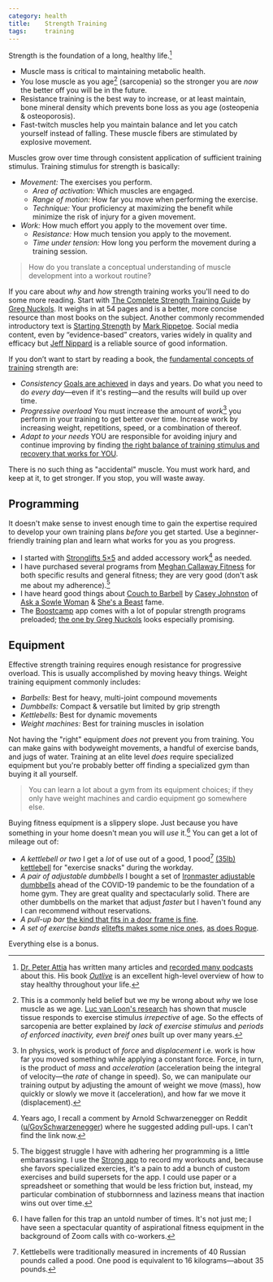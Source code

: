 ```yaml
---
category: health
title:    Strength Training
tags:     training
---
```


Strength is the foundation of a long, healthy life.[^1]

- Muscle mass is critical to maintaining metabolic health.
- You lose muscle as you age[^2] (sarcopenia) so the stronger you are _now_ the better off you will be in the future.
- Resistance training is the best way to increase, or at least maintain, bone mineral density which prevents bone loss as you age (osteopenia & osteoporosis).
- Fast-twitch muscles help you maintain balance and let you catch yourself instead of falling. These muscle fibers are stimulated by explosive movement.

Muscles grow over time through consistent application of sufficient training stimulus.
Training stimulus for strength is basically:

- _Movement:_ The exercises you perform.
  - _Area of activation:_ Which muscles are engaged.
  - _Range of motion:_ How far you move when performing the exercise.
  - _Technique:_ Your proficiency at maximizing the benefit while minimize the risk of injury for a given movement.
- _Work:_ How much effort you apply to the movement over time.
  - _Resistance:_ How much tension you apply to the movement.
  - _Time under tension:_ How long you perform the movement during a training session.

> How do you translate a conceptual understanding of muscle development into a workout routine?

If you care about _why_ and _how_ strength training works you'll need to do some more reading.
Start with [The Complete Strength Training Guide][1] by [Greg Nuckols][2].
It weighs in at 54 pages and is a better, more concise resource than most books on the subject.
Another commonly recommended introductory text is [Starting Strength][3] by [Mark Rippetoe][4].
Social media content, even by “evidence-based” creators, varies widely in quality and efficacy but [Jeff Nippard][5] is a reliable source of good information.

If you don’t want to start by reading a book, the [fundamental concepts of training][6] strength are:

- _Consistency_ [Goals are achieved][7] in days and years. Do what you need to do _every day_—even if it's resting—and the results will build up over time.
- _Progressive overload_ You must increase the amount of _work_[^3] you perform in your training to get better over time. Increase work by increasing weight, repetitions, speed, or a combination of thereof.
- _Adapt to your needs_ YOU are responsible for avoiding injury and continue improving by finding [the right balance of training stimulus and recovery that works for YOU][8].

There is no such thing as "accidental" muscle.
You must work hard, and keep at it, to get stronger.
If you stop, you will waste away.

## Programming

It doesn't make sense to invest enough time to gain the expertise required to develop your own training plans _before_ you get started.
Use a beginner-friendly training plan and learn what works for you as you progress.

- I started with [Stronglifts 5×5][9] and added accessory work[^4] as needed.
- I have purchased several programs from [Meghan Callaway Fitness][10] for both specific results and general fitness; they are very good (don't ask me about my adherence).[^5]
- I have heard good things about [Couch to Barbell][11] by [Casey Johnston][12] of [Ask a Sowle Woman][13] & [She's a Beast][14] fame.
- The [Boostcamp][15] app comes with a lot of popular strength programs preloaded; [the one by Greg Nuckols][16] looks especially promising.

## Equipment

Effective strength training requires enough resistance for progressive overload.
This is usually accomplished by moving heavy things.
Weight training equipment commonly includes:

- _Barbells:_ Best for heavy, multi-joint compound movements
- _Dumbbells:_ Compact & versatile but limited by grip strength
- _Kettlebells:_ Best for dynamic movements
- _Weight machines:_ Best for training muscles in isolation

Not having the "right" equipment _does not_ prevent you from training.
You can make gains with bodyweight movements, a handful of exercise bands, and jugs of water.
Training at an elite level _does_ require specialized equipment but you're probably better off finding a specialized gym than buying it all yourself.

> You can learn a lot about a gym from its equipment choices; if they only have weight machines and cardio equipment go somewhere else.

Buying fitness equipment is a slippery slope.
Just because you have something in your home doesn't mean you will _use_ it.[^6]
You can get a lot of mileage out of:

- _A kettlebell or two_ I get a _lot_ of use out of a good, 1 pood[^7] [(35lb) kettlebell][17] for "exercise snacks" during the workday.
- _A pair of adjustable dumbbells_ I bought a set of [Ironmaster adjustable dumbbells][18] ahead of the COVID-19 pandemic to be the foundation of a home gym. They are great quality and spectacularly solid. There are other dumbbells on the market that adjust _faster_ but I haven't found any I can recommend without reservations.
- _A pull-up bar_ [the kind that fits in a door frame is fine][19].
- _A set of exercise bands_ [elitefts makes some nice ones][20], [as does Rogue][21].

Everything else is a bonus.

[^1]: [Dr. Peter Attia][22] has written many articles and [recorded many podcasts][23] about this. His book [_Outlive_][24] is an excellent high-level overview of how to stay healthy throughout your life.
[^2]: This is a commonly held belief but we my be wrong about _why_ we lose muscle as we age. [Luc van Loon's research][25] has shown that muscle tissue responds to exercise stimulus _irrepective_ of age. So the effects of sarcopenia are better explained by _lack of exercise stimulus_ and _periods of enforced inactivity, even breif ones_ built up over many years.
[^3]: In physics, work is product of _force_ and _displacement_ i.e. work is how far you moved something while applying a constant force. Force, in turn, is the product of _mass_ and _acceleration_ (acceleration being the integral of velocity—the _rate_ of change in speed). So, we can manipulate our training output by adjusting the amount of weight we move (mass), how quickly or slowly we move it (acceleration), and how far we move it (displacement).
[^4]: Years ago, I recall a comment by Arnold Schwarzenegger on Reddit ([u/GovSchwarzenegger][26]) where he suggested adding pull-ups. I can't find the link now.
[^5]: The biggest struggle I have with adhering her programming is a little embarrassing. I use the [Strong app][27] to record my workouts and, because she favors specialized exercies, it's a pain to add a bunch of custom exercises and build supersets for the app. I could use paper or a spreadsheet or something that would be less friction but, instead, my particular combination of stubbornness and laziness means that inaction wins out over time.
[^6]: I have fallen for this trap an untold number of times. It's not just me; I have seen a spectacular quantity of aspirational fitness equipment in the background of Zoom calls with co-workers.
[^7]: Kettlebells were traditionally measured in increments of 40 Russian pounds called a pood. One pood is equivalent to 16 kilograms—about 35 pounds.

[1]:  https://www.strongerbyscience.com/complete-strength-training-guide/
[2]:  http://gregnuckols.com/about/
[3]:  https://aasgaardco.com/store/books-posters-dvd/books/starting-strength-basic-barbell-training/
[4]:  https://startingstrength.com/author/mark-rippetoe
[5]:  https://youtube.com/@JeffNippard
[6]:  /codex/training/#fundamentals
[7]:  /codex/training/#set-achievable-goals
[8]:  /codex/training/#personalize-your-training
[9]:  https://stronglifts.com/5x5/
[10]: https://meghancallawayfitness.com/
[11]: https://www.couchtobarbell.com/
[12]: https://www.caseyjohnston.website
[13]: https://askaswolewoman.com
[14]: https://www.shesabeast.co
[15]: https://www.boostcamp.app
[16]: https://www.boostcamp.app/greg-nuckols/greg-nuckols-beginner-program
[17]: https://www.roguefitness.com/rogue-kettlebells
[18]: https://www.ironmaster.com/products/quick-lock-adjustable-dumbbells-75-original/
[19]: https://www.nytimes.com/wirecutter/reviews/best-pull-up-bars/
[20]: https://www.elitefts.com/shop/bands.html
[21]: https://www.roguefitness.com/rogue-monster-bands
[22]: https://peterattiamd.com/
[23]: https://peterattiamd.com/podcast/
[24]: https://peterattiamd.com/outlive/
[25]: https://peterattiamd.com/lucvanloon/
[26]: https://www.reddit.com/user/GovSchwarzenegger
[27]: https://www.strong.app/
